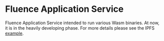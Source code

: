 # Fluence Application Service

Fluence Application Service intended to run various Wasm binaries. At now, it is in the heavily developing phase. For more details please see the IPFS [example](https://github.com/fluencelabs/fce/tree/master/examples/ipfs_node).
